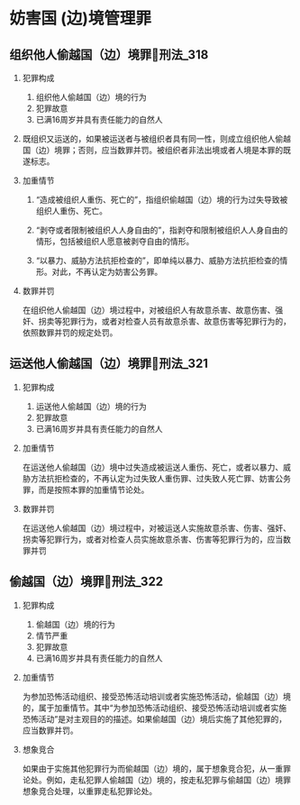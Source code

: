 # 妨害国 (边)境管理罪

## 组织他人偷越国（边）境罪🚪刑法_318

1. 犯罪构成
    1. 组织他人偷越国（边）境的行为
    2. 犯罪故意
    3. 已满16周岁并具有责任能力的自然人

1. 既组织又运送的，如果被运送者与被组织者具有同一性，则成立组织他人偷越国（边）境罪；否则，应当数罪并罚。被组织者非法出境或者人境是本罪的既遂标志。

2. 加重情节

    1. “造成被组织人重伤、死亡的”，指组织偷越国（边）境的行为过失导致被组织人重伤、死亡。

    2. “剥夺或者限制被组织人人身自由的”，指剥夺和限制被组织人人身自由的情形，包括被组织人愿意被剥夺自由的情形。

    3. “以暴力、威胁方法抗拒检查的”，即单纯以暴力、威胁方法抗拒检查的情形。对此，不再认定为妨害公务罪。

3. 数罪并罚

    在组织他人偷越国（边）境过程中，对被组织人有故意杀害、故意伤害、强奸、拐卖等犯罪行为，或者对检查人员有故意杀害、故意伤害等犯罪行为的，依照数罪并罚的规定处罚。





## 运送他人偷越国（边）境罪🚪刑法_321


1. 犯罪构成
    1. 运送他人偷越国（边）境的行为
    2. 犯罪故意
    3. 已满16周岁并具有责任能力的自然人


1. 加重情节

    在运送他人偷越国（边）境中过失造成被运送人重伤、死亡，或者以暴力、威胁方法抗拒检查的，不再认定为过失致人重伤罪、过失致人死亡罪、妨害公务罪，而是按照本罪的加重情节论处。


2. 数罪并罚

    在运送他人偷越国（边）境过程中，对被运送人实施故意杀害、伤害、强奸、拐卖等犯罪行为，或者对检查人员实施故意杀害、伤害等犯罪行为的，应当数罪并罚


## 偷越国（边）境罪🚪刑法_322

1. 犯罪构成
    1. 偷越国（边）境的行为
    2. 情节严重
    3. 犯罪故意
    4. 已满16周岁并具有责任能力的自然人


1. 加重情节

    为参加恐怖活动组织、接受恐怖活动培训或者实施恐怖活动，偷越国（边）境的，属于加重情节。其中“为参加恐怖活动组织、接受恐怖活动培训或者实施恐怖活动”是对主观目的的描述。如果偷越国（边）境后实施了其他犯罪的，应当数罪并罚。

2. 想象竞合

    如果由于实施其他犯罪行为而偷越国（边）境的，属于想象竞合犯，从一重罪论处。例如，走私犯罪人偷越国（边）境的，按走私犯罪与偷越国（边）境罪想象竞合处理，以重罪走私犯罪论处。



